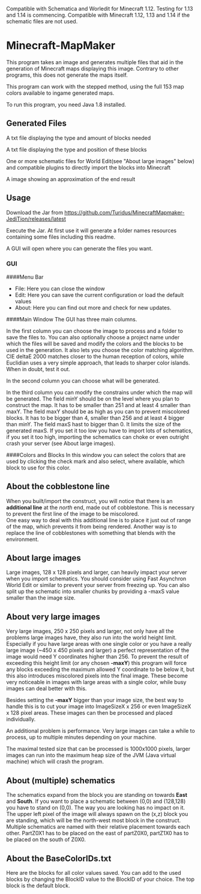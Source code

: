 Compatible with Schematica and Worledit for Minecraft 1.12. Testing for 1.13 and 1.14 is commencing.
Compatible with Minecraft 1.12, 1.13 and 1.14 if the schematic files are not used.

# Minecraft-MapMaker

This program takes an image and generates multiple files that aid in the generation of Minecraft maps displaying
this image. Contrary to other programs, this does not generate the maps itself.

This program can work with the stepped method, using the full 153 map colors available to
ingame generated maps.

To run this program, you need Java 1.8 installed.

## Generated Files

   A txt file displaying the type and amount of blocks needed

   A txt file displaying the type and position of these blocks

   One or more schematic files for World Edit(see "About large images" below) and compatible plugins to directly import the blocks into Minecraft

   A image showing an approximation of the end result
   
## Usage

Download the Jar from https://github.com/Turidus/MinecraftMapmaker-JediTion/releases/latest

Execute the Jar. At first use it will generate a folder names resources containing some files including this readme.

A GUI will open where you can generate the files you want.

### GUI

####Menu Bar

 - File: Here you can close the window
 - Edit: Here you can save the current configuration or load the default values
 - About: Here you can find out more and check for new updates.


####Main Window
The GUI has three main columns.

In the first column you can choose the image to process and a folder to save the files to. You can also optionally
choose a project name under which the files will be saved and modify the colors and the blocks to be used in the generation.
It also lets you choose the color matching algorithm. CIE deltaE 2000 matches closer to the human reception of colors,
while Euclidian uses a very simple approach, that leads to sharper color islands. When in doubt, test it out.

In the second column you can choose what will be generated.

In the third column you can modify the constrains under which the map will be generated.
The field minY should be on the level where you plan to construct the map. It has to be smaller than 251 and at least 4 smaller than maxY.
The field maxY should be as high as you can to prevent miscolored blocks. It has to be bigger than 4, smaller than 256 and at least 4 bigger than minY.
The field maxS hast to bigger than 0. It limits the size of the generated maxS. If you set it too low you have to import lots of schematics, if you set it too high,
importing the schematics can choke or even outright crash your server (see About large images).

####Colors and Blocks
In this window you can select the colors that are used by clicking the check mark and also select, where available,
which block to use for this color.

## About the cobblestone line
When you built/import the construct, you will notice that
there is an **additional line** at the *north* end, made out of cobblestone. This is necessary to prevent
the first line of the image to be miscolored.  
One easy way to deal with this additional line is to place it just out of range of the map, which prevents it from being rendered.
Another way is to replace the line of cobblestones with something that blends with the environment.

## About large images
Large images, 128 x 128 pixels and larger, can heavily impact your server when you import schematics. You should consider using Fast
Asynchron World Edit or similar to prevent your server from freezing up. You can also split up the schematic into smaller chunks
by providing a -maxS value smaller than the image size.

## About very large images
Very large images, 250 x 250 pixels and larger, not only have all the problems large images have,
they also run into the world height limit. Especially if you have large areas with one single color or you have a really large image
(~450 x 450 pixels and larger) a perfect representation of the image would need Y coordinates higher than 256. To prevent the result 
of exceeding this height limit (or any chosen **-maxY**) this program will force any blocks exceeding the maximum allowed Y coordinate
to be below it, but this also introduces miscolored pixels into the final image. These become very noticeable in images with large areas
with a single color, while busy images can deal better with this.

Besides setting the **-maxY** bigger than your image size, the best way to handle this is to cut your image into ImageSizeX x 256 or
even ImageSizeX x 128 pixel areas. These images can then be processed and placed individually.

An additional problem is performance. Very large images can take a while to process, up to multiple minutes depending on your machine.

The maximal tested size that can be processed is 1000x1000 pixels, larger images can run into the maximum heap size
of the JVM (Java virtual machine) which will crash the program.

## About (multiple) schematics
The schematics expand from the block you are standing on towards **East** and **South**. If you want to place a schematic between (0,0)
and (128,128) you have to stand on (0,0). The way you are looking has no impact on it. The upper left pixel of the image will always
spawn on the (x,z) block you are standing, which will be the north-west most block in the construct.
Multiple schematics are named with their relative placement towards each other. PartZ0X1 has to be placed on the east of partZ0X0, 
partZ1X0 has to be placed on the south of Z0X0.

## About the BaseColorIDs.txt
Here are the blocks for all color values saved. You can add to the used blocks by changing the BlockID value to the BlockID of your choice.
The top block is the default block.
